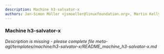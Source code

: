 ```yaml
---
description: Machine h3-salvator-x
authors: Jan-Simon Möller <jsmoeller@linuxfoundation.org>, Martin Kelly <mkelly@xevo.com>
---
```

	
### Machine h3-salvator-x
	 
*Description is missing - please complete file meta-agl/templates/machine/h3-salvator-x/README_machine_h3-salvator-x.md*

